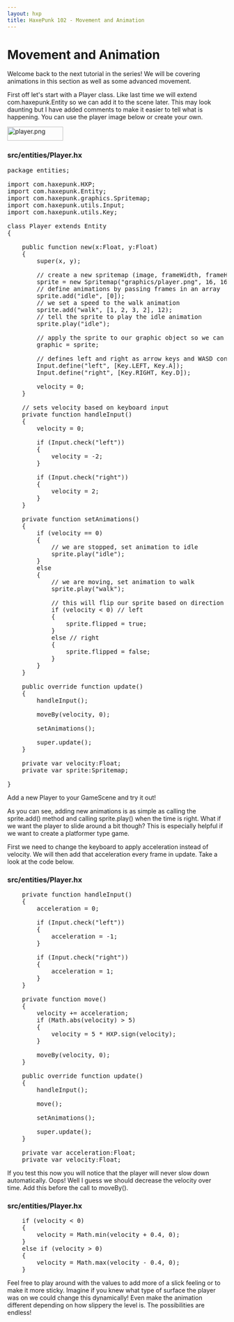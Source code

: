 ```yaml
---
layout: hxp
title: HaxePunk 102 - Movement and Animation
---
```


# Movement and Animation

Welcome back to the next tutorial in the series! We will be covering animations in this section as well as some advanced movement.

First off let's start with a Player class. Like last time we will extend com.haxepunk.Entity so we can add it to the scene later. This may look daunting but I have added comments to make it easier to tell what is happening. You can use the player image below or create your own.

<img src="http://haxepunk.com/images/learn/player.png" alt="player.png" class="pixelated" width="128" height="32" />

### src/entities/Player.hx

<pre class="brush: haxe">
package entities;

import com.haxepunk.HXP;
import com.haxepunk.Entity;
import com.haxepunk.graphics.Spritemap;
import com.haxepunk.utils.Input;
import com.haxepunk.utils.Key;

class Player extends Entity
{

	public function new(x:Float, y:Float)
	{
		super(x, y);

		// create a new spritemap (image, frameWidth, frameHeight)
		sprite = new Spritemap("graphics/player.png", 16, 16);
		// define animations by passing frames in an array
		sprite.add("idle", [0]);
		// we set a speed to the walk animation
		sprite.add("walk", [1, 2, 3, 2], 12);
		// tell the sprite to play the idle animation
		sprite.play("idle");

		// apply the sprite to our graphic object so we can see the player
		graphic = sprite;

		// defines left and right as arrow keys and WASD controls
		Input.define("left", [Key.LEFT, Key.A]);
		Input.define("right", [Key.RIGHT, Key.D]);

		velocity = 0;
	}

	// sets velocity based on keyboard input
	private function handleInput()
	{
		velocity = 0;

		if (Input.check("left"))
		{
			velocity = -2;
		}

		if (Input.check("right"))
		{
			velocity = 2;
		}
	}

	private function setAnimations()
	{
		if (velocity == 0)
		{
			// we are stopped, set animation to idle
			sprite.play("idle");
		}
		else
		{
			// we are moving, set animation to walk
			sprite.play("walk");

			// this will flip our sprite based on direction
			if (velocity < 0) // left
			{
				sprite.flipped = true;
			}
			else // right
			{
				sprite.flipped = false;
			}
		}
	}

	public override function update()
	{
		handleInput();

		moveBy(velocity, 0);

		setAnimations();

		super.update();
	}

	private var velocity:Float;
	private var sprite:Spritemap;

}
</pre>

Add a new Player to your GameScene and try it out!

As you can see, adding new animations is as simple as calling the sprite.add() method and calling sprite.play() when the time is right. What if we want the player to slide around a bit though? This is especially helpful if we want to create a platformer type game.

First we need to change the keyboard to apply acceleration instead of velocity. We will then add that acceleration every frame in update. Take a look at the code below.

### src/entities/Player.hx

<pre class="brush: haxe">
	private function handleInput()
	{
		acceleration = 0;

		if (Input.check("left"))
		{
			acceleration = -1;
		}

		if (Input.check("right"))
		{
			acceleration = 1;
		}
	}

	private function move()
	{
		velocity += acceleration;
		if (Math.abs(velocity) > 5)
		{
			velocity = 5 * HXP.sign(velocity);
		}

		moveBy(velocity, 0);
	}

	public override function update()
	{
		handleInput();

		move();

		setAnimations();

		super.update();
	}

	private var acceleration:Float;
	private var velocity:Float;
</pre>

If you test this now you will notice that the player will never slow down automatically. Oops! Well I guess we should decrease the velocity over time. Add this before the call to moveBy().

### src/entities/Player.hx

<pre class="brush: haxe">
	if (velocity < 0)
	{
		velocity = Math.min(velocity + 0.4, 0);
	}
	else if (velocity > 0)
	{
		velocity = Math.max(velocity - 0.4, 0);
	}
</pre>

Feel free to play around with the values to add more of a slick feeling or to make it more sticky. Imagine if you knew what type of surface the player was on we could change this dynamically! Even make the animation different depending on how slippery the level is. The possibilities are endless!